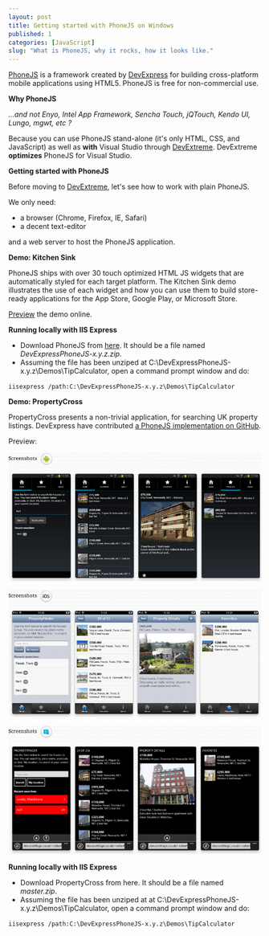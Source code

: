 ```yaml
---
layout: post
title: Getting started with PhoneJS on Windows
published: 1
categories: [JavaScript]
slug: "What is PhoneJS, why it rocks, how it looks like."
---
```


[PhoneJS](http://phonejs.devexpress.com/) is a framework created by [DevExpress](http://devexpress.com/) for building cross-platform mobile applications using HTML5. PhoneJS is free for non-commercial use.

**Why PhoneJS**

*…and not Enyo, Intel App Framework, Sencha Touch, jQTouch, Kendo UI, Lungo, mgwt, etc ?*

Because you can use PhoneJS stand-alone (it's only HTML, CSS, and JavaScript) as well as **with** Visual Studio through [DevExtreme](https://www.devexpress.com/Products/HTML-JS/). DevExtreme **optimizes** PhoneJS for Visual Studio.

**Getting started with PhoneJS**

Before moving to [DevExtreme](https://www.devexpress.com/Products/HTML-JS/), let's see how to work with plain PhoneJS.

We only need:

* a browser (Chrome, Firefox, IE, Safari)
* a decent text-editor

and a web server to host the PhoneJS application.

**Demo: Kitchen Sink**

PhoneJS ships with over 30 touch optimized HTML JS widgets that are automatically styled for each target platform. The Kitchen Sink demo illustrates the use of each widget and how you can use them to build store-ready applications for the App Store, Google Play, or Microsoft Store.

[Preview](http://phonejs.devexpress.com/Demos/?url=KitchenSink) the demo online.

**Running locally with IIS Express**

* Download PhoneJS from [here](http://phonejs.devexpress.com/Download). It should be a file named *DevExpressPhoneJS-x.y.z.zip*.
* Assuming the file has been unziped at C:\DevExpressPhoneJS-x.y.z\Demos\TipCalculator, open a command prompt window and do:

```
iisexpress /path:C:\DevExpressPhoneJS-x.y.z\Demos\TipCalculator
```

**Demo: PropertyCross**

PropertyCross presents a non-trivial application, for searching UK property listings. DevExpress have contributed [a PhoneJS implementation on GitHub](https://github.com/tastejs/PropertyCross/tree/master/phonejs).

Preview:

![Image](/images/articles/2014-01-27-how-to-get-started-with-phonejs-on-windows-2.png)

![Image](/images/articles/2014-01-27-how-to-get-started-with-phonejs-on-windows-3.png)

![Image](/images/articles/2014-01-27-how-to-get-started-with-phonejs-on-windows-4.png)

**Running locally with IIS Express**

* Download PropertyCross from here. It should be a file named *master.zip*.
* Assuming the file has been unziped at at C:\DevExpressPhoneJS-x.y.z\Demos\TipCalculator, open a command prompt window and do:

```
iisexpress /path:C:\DevExpressPhoneJS-x.y.z\Demos\TipCalculator
```